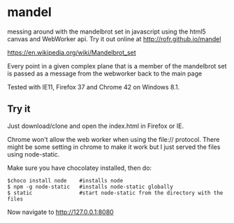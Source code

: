 # mandel
messing around with the mandelbrot set in javascript using
the html5 canvas and WebWorker api. Try it out online at http://rofr.github.io/mandel

https://en.wikipedia.org/wiki/Mandelbrot_set

Every point in a given complex plane that is a member of the mandelbrot
set is passed as a message from the webworker back to the main page

Tested with IE11, Firefox 37 and Chrome 42 on Windows 8.1.

## Try it
Just download/clone and open the index.html in Firefox or IE.

Chrome won't allow the web worker when using the file:// protocol. There might be some setting in chrome to make it work but I just served the files using node-static.

Make sure you have chocolatey installed, then do:

```
$choco install node    #installs node
$ npm -g node-static   #installs node-static globally
$ static               #start node-static from the directory with the files
```

Now navigate to http://127.0.0.1:8080
